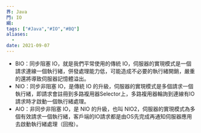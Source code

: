 ```yaml
---
界: Java
門: IO
綱: 
tags: ["#Java","#IO","#BQ"]
aliases:
  - 
date: 2021-09-07
---
```


-   BIO：同步阻塞 IO，就是我們平常使用的傳統 IO，伺服器的實現模式是一個請求連線一個執行緒，併發處理能力低，可能造成不必要的執行緒開銷，嚴重的還將導致伺服器記憶體溢出。
-   NIO：同步非阻塞 IO，是傳統 IO 的升級，伺服器的實現模式是多個請求一個執行緒，即請求會註冊到多路複用器Selector上，多路複用器輪詢到連線有IO請求時才啟動一個執行緒處理。
-   AIO：非同步非阻塞 IO，是 NIO 的升級，也叫 NIO2，伺服器的實現模式為多個有效請求一個執行緒，客戶端的IO請求都是由OS先完成再通知伺服器應用去啟動執行緒處理（回撥）。